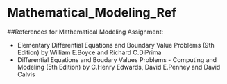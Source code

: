 # Mathematical_Modeling_Ref
##References for Mathematical Modeling Assignment:
- Elementary Differential Equations and Boundary Value Problems (9th Edition) by William E.Boyce and Richard C.DiPrima
- Differential Equations and Boudary Values Problems - Computing and Modeling (5th Edition) by
C.Henry Edwards, David E.Penney and David Calvis

